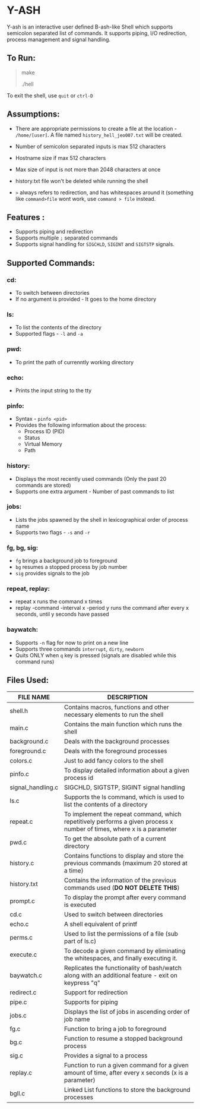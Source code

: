 # Y-ASH
Y-ash is an interactive user defined B-ash-like Shell which supports semicolon separated list of commands. It supports piping, I/O redirection, process management and signal handling.

## To Run:

> make
>
> ./hell

To exit the shell, use `quit` or `ctrl-D`
## Assumptions:

- There are appropriate permissions to create a file at the location - `/home/[user]`.  A file named `history_hell_jeo007.txt` will be created.

- Number of semicolon separated inputs is max 512 characters
- Hostname size if max 512 characters
- Max size of input is not more than 2048 characters at once
- history.txt file won't be deleted while running the shell
- `>` always refers to redirection, and has whitespaces around it (something like `command>file` wont work, use `command > file` instead.

## Features :

- Supports piping and redirection
- Supports multiple `;` separated commands
- Supports signal handling for `SIGCHLD`, `SIGINT` and `SIGTSTP` signals.

## Supported Commands:

### cd:

- To switch between directories
- If no argument is provided - It goes to the home directory

### ls:

- To list the contents of the directory
- Supported flags - `-l` and `-a`

### pwd:

- To print the path of currenntly working directory

###  echo:

- Prints the input string to the tty

### pinfo:

- Syntax - `pinfo <pid>`
- Provides the following information about the process:
  - Process ID (PID)
  - Status 
  - Virtual Memory 
  - Path 

### history:

- Displays the most recently used commands (Only the past 20 commands are stored)
- Supports one extra argument - Number of  past commands to list

### jobs:

- Lists the jobs spawned by the shell in lexicographical order of process name
- Supports two flags - `-s` and `-r`

### fg, bg, sig:

- `fg` brings a background job to foreground
- `bg` resumes a stopped process by job number
- `sig` provides signals to the job

### repeat, replay:

- repeat x <command> runs the command x times
- replay -command <command> -interval x -period y runs the command after every x seconds, until y seconds have passed

### baywatch:

- Supports `-n` flag for now to print on a new line
- Supports three commands `interrupt`, `dirty`, `newborn`
- Quits ONLY when `q` key is pressed (signals are disabled while this command runs)

## Files Used:

| FILE NAME         | DESCRIPTION                                                  |
| ----------------- | ------------------------------------------------------------ |
| shell.h           | Contains macros, functions and other necessary elements to run the shell |
| main.c            | Contains the main function which runs the shell              |
| background.c      | Deals with the background processes                          |
| foreground.c      | Deals with the foreground processes                          |
| colors.c          | Just to add fancy colors to the shell                        |
| pinfo.c           | To display detailed information about a given process id     |
| signal_handling.c | SIGCHLD, SIGTSTP, SIGINT signal handling                     |
| ls.c              | Supports the ls command, which is used to list the contents of a directory |
| repeat.c          | To implement the repeat command, which repetitively performs a given process x number of times, where x is a parameter |
| pwd.c             | To get the absolute path of a current directory              |
| history.c         | Contains functions to display and store the previous commands (maximum 20 stored at a time) |
| history.txt       | Contains the information of the previous commands used (**DO NOT DELETE THIS**) |
| prompt.c          | To display the prompt after every command is executed        |
| cd.c              | Used to switch between directories                           |
| echo.c            | A shell equivalent of printf                                 |
| perms.c           | Used to list the permissions of a file (sub part of ls.c)    |
| execute.c         | To decode a given command by eliminating the whitespaces, and finally executing it. |
| baywatch.c        | Replicates the functionality of bash/watch along with an additional feature - exit on keypress "q" |
| redirect.c        | Support for redirection                                      |
| pipe.c            | Supports for piping                                          |
| jobs.c            | Displays the list of jobs in ascending order of job name     |
| fg.c              | Function to bring a job to foreground                        |
| bg.c              | Function to resume a stopped background process              |
| sig.c             | Provides a signal to a process                               |
| replay.c          | Function to run a given command for a given amount of time, after every x seconds (x is a parameter) |
| bgll.c            | Linked List functions to store the background processes      |

